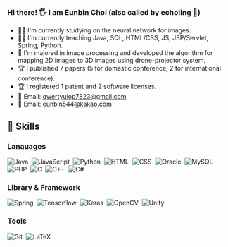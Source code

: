 ### Hi there! 🖐 I am Eunbin Choi (also called by echoiing 💛) 
- 👨‍💻 I'm currently studying on the neural network for images.
- 👨‍🏫 I'm currently teaching Java, SQL, HTML/CSS, JS, JSP/Servlet, Spring, Python.
- 🥈 I'm majored in image processing and developed the algorithm for mapping 2D images to 3D images using drone-projector system.
- 🏆 I published 7 papers (5 for domestic conference, 2 for international conference).
- 🏆 I registered 1 patent and 2 software licenses. 
- 💬 Email: qwertyuiop7823@gmail.com
- 💬 Email: eunbin544@kakao.com

## 💪 Skills 
### Lanauages
<img alt="Java" src="https://img.shields.io/badge/Java-007396?style=flat-square&logo=Java&logoColor=white"/>&nbsp;&nbsp;<img alt="JavaScript" src="https://img.shields.io/badge/JavaScript-F7DF1E?style=flat-square&logo=JavaScript&logoColor=black"/>&nbsp;&nbsp;<img alt="Python" src="https://img.shields.io/badge/Python-3776AB?style=flat-square&logo=Python&logoColor=white"/>&nbsp;&nbsp;<img alt="HTML" src ="https://img.shields.io/badge/HTML5-E34F26?&style=flat-square&logo=HTML5&logoColor=white"/>&nbsp;&nbsp;<img alt="CSS" src ="https://img.shields.io/badge/CSS3-1572B6?&style=flat-square&logo=CSS3&logoColor=white"/>&nbsp;&nbsp;<img alt="Oracle" src ="https://img.shields.io/badge/Oracle-F80000?&style=flat-square&logo=Oracle&logoColor=white"/>&nbsp;&nbsp;<img alt="MySQL" src ="https://img.shields.io/badge/MySQL-4479A1?&style=flat-square&logo=MySQL&logoColor=white"/>&nbsp;&nbsp;<img alt="PHP" src ="https://img.shields.io/badge/PHP-777BB4?&style=flat-square&logo=PHP&logoColor=white"/>&nbsp;&nbsp;<img alt="C" src ="https://img.shields.io/badge/C-2300599C?&style=flat-square&logo=C&logoColor=white"/>&nbsp;&nbsp;<img alt="C++" src ="https://img.shields.io/badge/C++-00599C?&style=flat-square&logo=C%2B%2B&logoColor=white"/>&nbsp;&nbsp;<img alt="C#" src ="https://img.shields.io/badge/C%23-000000?&style=flat-square&logo=Csharp&logoColor=white"/>

### Library & Framework
<img alt="Spring" src="https://img.shields.io/badge/Spring-6DB33F?style=flat-square&logo=Spring&logoColor=white"/>&nbsp;&nbsp;<img alt="Tensorflow" src="https://img.shields.io/badge/Tensorflow-FF6F00?style=flat-square&logo=Tensorflow&logoColor=white"/>&nbsp;&nbsp;<img alt="Keras" src="https://img.shields.io/badge/Keras-D00000?style=flat-square&logo=Keras&logoColor=white"/>&nbsp;&nbsp;<img alt="OpenCV" src="https://img.shields.io/badge/OpenCV-5C3EE8?style=flat-square&logo=OpenCV&logoColor=white"/>&nbsp;&nbsp;<img alt="Unity" src="https://img.shields.io/badge/Unity-000000?style=flat-square&logo=Unity&logoColor=white"/>

### Tools
<img alt="Git" src="https://img.shields.io/badge/Git-F05032?style=flat-square&logo=Git&logoColor=white"/>&nbsp;&nbsp;<img alt="LaTeX" src="https://img.shields.io/badge/LaTeX-008080?style=flat-square&logo=LaTeX&logoColor=white"/>




<!--
**EunBinChoi/EunBinChoi** is a ✨ _special_ ✨ repository because its `README.md` (this file) appears on your GitHub profile.

Here are some ideas to get you started:

- 🔭 I’m currently working on ...
- 🌱 I’m currently learning ...
- 👯 I’m looking to collaborate on ...
- 🤔 I’m looking for help with ...
- 💬 Ask me about ...
- 📫 How to reach me: ...
- 😄 Pronouns: ...
- ⚡ Fun fact: ...

badges: https://github.com/Ileriayo/markdown-badges
-->

